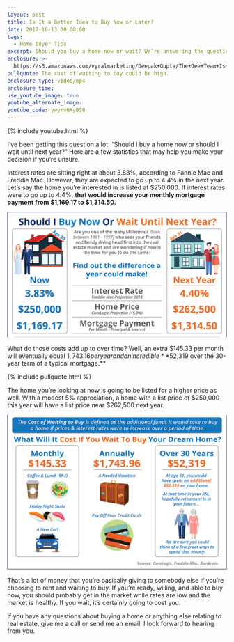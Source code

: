 ```yaml
---
layout: post
title: Is It a Better Idea to Buy Now or Later?
date: 2017-10-13 00:00:00
tags:
  - Home Buyer Tips
excerpt: Should you buy a home now or wait? We’re answering the question today.
enclosure: >-
  https://s3.amazonaws.com/vyralmarketing/Deepak+Gupta/The+Dee+Team+Is+waiting+worth+it.mp4
pullquote: The cost of waiting to buy could be high.
enclosure_type: video/mp4
enclosure_time:
use_youtube_image: true
youtube_alternate_image:
youtube_code: ywyrvGXyBS8
---
```



{% include youtube.html %}

I’ve been getting this question a lot: “Should I buy a home now or should I wait until next year?” Here are a few statistics that may help you make your decision if you’re unsure.

Interest rates are sitting right at about 3.83%, according to Fannie Mae and Freddie Mac. However, they are expected to go up to 4.4% in the next year. Let’s say the home you’re interested in is listed at $250,000. If interest rates were to go up to 4.4%, **that would increase your monthly mortgage payment from $1,169.17 to $1,314.50.**

**![](/uploads/versions/cost-of-waiting-1---x----1500-857x---.jpg)**

What do those costs add up to over time? Well, an extra $145.33 per month will eventually equal $1,743.16 per year and an incredible **$52,319 over the 30-year term of a typical mortgage.**

{% include pullquote.html %}

The home you’re looking at now is going to be listed for a higher price as well. With a modest 5% appreciation, a home with a list price of $250,000 this year will have a list price near $262,500 next year.

![](/uploads/versions/cost-of-waiting-2---x----1215-857x---.jpg)

That’s a lot of money that you’re basically giving to somebody else if you’re choosing to rent and waiting to buy. If you’re ready, willing, and able to buy now, you should probably get in the market while rates are low and the market is healthy. If you wait, it’s certainly going to cost you.

If you have any questions about buying a home or anything else relating to real estate, give me a call or send me an email. I look forward to hearing from you.